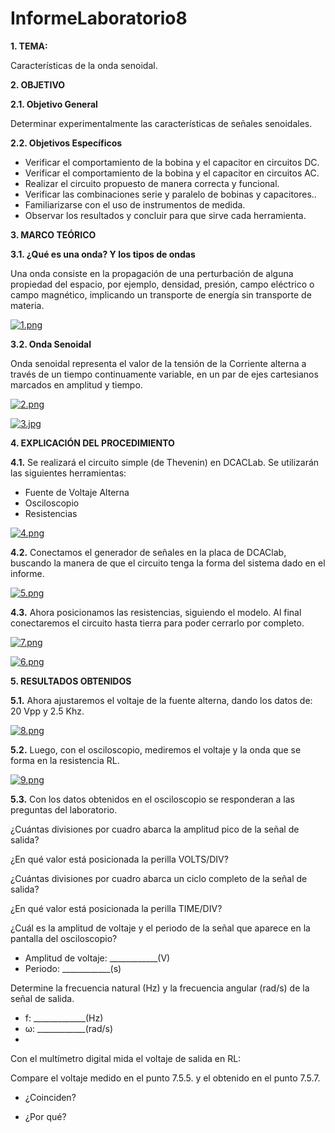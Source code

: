 # InformeLaboratorio8
**1. TEMA:**

Características de la onda senoidal.

**2. OBJETIVO**

**2.1. Objetivo General**

Determinar experimentalmente las características de señales senoidales.

**2.2. Objetivos Específicos**

- Verificar el comportamiento de la bobina y el capacitor en circuitos DC.
- Verificar el comportamiento de la bobina y el capacitor en circuitos AC.
- Realizar el circuito propuesto de manera correcta y funcional.
- Verificar las combinaciones serie y paralelo de bobinas y capacitores..
- Familiarizarse con el uso de instrumentos de medida.
- Observar los resultados y concluir para que sirve cada herramienta. 

**3. MARCO TEÓRICO**

**3.1. ¿Qué es una onda? Y los tipos de ondas**

Una onda consiste en la propagación de una perturbación de alguna propiedad del espacio, por ejemplo, densidad, presión, campo eléctrico o campo magnético, implicando un transporte de energía sin transporte de materia.

[![1.png](https://i.postimg.cc/zXZHTZpv/1.png)](https://postimg.cc/8s4CVY2g)

**3.2. Onda Senoidal**

Onda senoidal representa el valor de la tensión de la Corriente alterna a través de un tiempo continuamente variable, en un par de ejes cartesianos marcados en amplitud y tiempo.

[![2.png](https://i.postimg.cc/K8YGM0X4/2.png)](https://postimg.cc/zV9YmSG1)

[![3.jpg](https://i.postimg.cc/D02kKznm/3.jpg)](https://postimg.cc/WFffGTDP)

**4. EXPLICACIÓN DEL PROCEDIMIENTO**

**4.1.** Se realizará el circuito simple (de Thevenin) en DCACLab. Se utilizarán las siguientes herramientas:

- Fuente de Voltaje Alterna
- Osciloscopio
- Resistencias

[![4.png](https://i.postimg.cc/QMJVgH4d/4.png)](https://postimg.cc/nsMHpcfy)

**4.2.** Conectamos el generador de señales en la placa de DCAClab, buscando la manera de que el circuito tenga la forma del sistema dado en el informe.

[![5.png](https://i.postimg.cc/X7KJ6ZWc/5.png)](https://postimg.cc/5601w266)

**4.3.** Ahora posicionamos las resistencias, siguiendo el modelo. Al final conectaremos el circuito hasta tierra para poder cerrarlo por completo.

[![7.png](https://i.postimg.cc/qv5HP0Nx/7.png)](https://postimg.cc/hXTYmkbX)

[![6.png](https://i.postimg.cc/T2VGpZsT/6.png)](https://postimg.cc/PN507Fh7)

**5. RESULTADOS OBTENIDOS**

**5.1.** Ahora ajustaremos el voltaje de la fuente alterna, dando los datos de: 20 Vpp y 2.5 Khz.

[![8.png](https://i.postimg.cc/9QqLfjxp/8.png)](https://postimg.cc/TKfVkBvL)

**5.2.** Luego, con el osciloscopio, mediremos el voltaje y la onda que se forma en la resistencia RL.

[![9.png](https://i.postimg.cc/50958cmD/9.png)](https://postimg.cc/2qJBfKMx)

**5.3.** Con los datos obtenidos en el osciloscopio se responderan a las preguntas del laboratorio.

¿Cuántas divisiones por cuadro abarca la amplitud pico de la señal de salida?

¿En qué valor está posicionada la perilla VOLTS/DIV? 

¿Cuántas divisiones por cuadro abarca un ciclo completo de la señal de salida?

¿En qué valor está posicionada la perilla TIME/DIV? 

¿Cuál es la amplitud de voltaje y el periodo de la señal que aparece en la pantalla del osciloscopio?

- Amplitud de voltaje: ____________(V)
- Periodo: ____________(s)

Determine la frecuencia natural (Hz) y la frecuencia angular (rad/s) de la señal de salida.

- f: _____________(Hz)
- ω: ____________(rad/s)
- 
Con el multímetro digital mida el voltaje de salida en RL:

Compare el voltaje medido en el punto 7.5.5. y el obtenido en el punto 7.5.7.

- ¿Coinciden?

- ¿Por qué?

